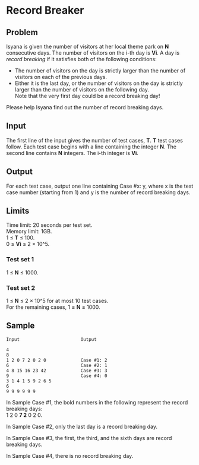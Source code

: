 # Record Breaker

## Problem
Isyana is given the number of visitors at her local theme park on **N** consecutive days. The number of visitors on the i-th day is **Vi**. A day is *record breaking* if it satisfies both of the following conditions:

* The number of visitors on the day is strictly larger than the number of visitors on each of the previous days.
* Either it is the last day, or the number of visitors on the day is strictly larger than the number of visitors on the following day.<br />
Note that the very first day could be a record breaking day!

Please help Isyana find out the number of record breaking days.

## Input
The first line of the input gives the number of test cases, **T**. **T** test cases follow. Each test case begins with a line containing the integer **N**. The second line contains **N** integers. The i-th integer is **Vi**.

## Output
For each test case, output one line containing Case #x: y, where x is the test case number (starting from 1) and y is the number of record breaking days.

## Limits
Time limit: 20 seconds per test set.<br />
Memory limit: 1GB.<br />
1 ≤ **T** ≤ 100.<br />
0 ≤ **Vi** ≤ 2 × 10^5.<br />

### Test set 1
1 ≤ **N** ≤ 1000.

### Test set 2
1 ≤ **N** ≤ 2 × 10^5 for at most 10 test cases.<br />
For the remaining cases, 1 ≤ **N** ≤ 1000.

## Sample
```
Input                       Output
 
4
8
1 2 0 7 2 0 2 0             Case #1: 2
6                           Case #2: 1
4 8 15 16 23 42             Case #3: 3
9                           Case #4: 0
3 1 4 1 5 9 2 6 5
6
9 9 9 9 9 9
```
  
In Sample Case #1, the bold numbers in the following represent the record breaking days:<br /> 1 2 0 **7 2** 0 2 0.

In Sample Case #2, only the last day is a record breaking day.

In Sample Case #3, the first, the third, and the sixth days are record breaking days.

In Sample Case #4, there is no record breaking day.
